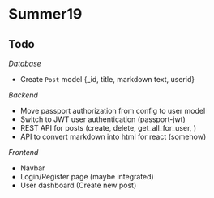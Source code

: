 # Summer19

## Todo

_Database_

- Create `Post` model {\_id, title, markdown text, userid}

_Backend_

- Move passport authorization from config to user model
- Switch to JWT user authentication (passport-jwt)
- REST API for posts (create, delete, get_all_for_user, )
- API to convert markdown into html for react (somehow)

_Frontend_

- Navbar
- Login/Register page (maybe integrated)
- User dashboard (Create new post)
